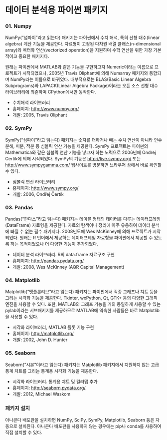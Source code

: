 # 데이터 분석용 파이썬 패키지

### 01. Numpy

NumPy(“넘파이”라고 읽는다) 패키지는 파이썬에서 수치 해석, 특히 선형 대수(linear algebra) 계산 기능을 제공한다. 자료형이 고정된 다차원 배열 클래스(n-dimensional array)와 벡터화 연산(vectorized operation)을 지원하며 수학 연산을 위한 가장 기본적이고 중요한 패키지다.

원래는 파이썬에서 MATLAB과 같은 기능을 구현하고자 Numeric이라는 이름으로 프로젝트가 시작되었으나, 2005년 Travis Oliphant에 의해 Numarray 패키지와 통합되며 NumPy라는 이름으로 바뀌었다. 내부적으로는 BLAS(Basic Linear Algebra Subprograms)와 LAPACK(Linear Algebra Package)이라는 오픈 소스 선형 대수 라이브러리에 의존하며 CPython에서만 동작한다.

- 수치해석 라이브러리
- 홈페이지: http://www.numpy.org/
- 개발: 2005, Travis Oliphant



### 02. SymPy

SymPy(“심파이”라고 읽는다) 패키지는 숫자를 더하거나 빼는 수치 연산이 아니라 인수 분해, 미분, 적분 등 심볼릭 연산 기능을 제공한다. SymPy 프로젝트는 파이썬의 Mathematica와 같은 심볼릭 연산 기능을 넣고자 하는 노력으로 2006년에 Ondrej Certik에 의해 시작되었다. SymPy의 기능은 http://live.sympy.org/ 또는 http://www.sympygamma.com/ 웹사이트를 방문하면 브라우저 상에서 바로 확인할 수 있다.

- 심볼릭 연산 라이브러리
- 홈페이지: http://www.sympy.org/
- 개발: 2006, Ondřej Čertík



### 03. Pandas

Pandas(“판다스”라고 읽는다) 패키지는 테이블 형태의 데이터를 다루는 데이터프레임(DataFrame) 자료형을 제공한다. 자료의 탐색이나 정리에 아주 유용하여 데이터 분석에 빠질 수 없는 필수 패키지다. 2008년도에 Wes McKinney에 의해 프로젝트가 시작되었다. 원래는 R 언어에서 제공하는 데이터프레임 자료형을 파이썬에서 제공할 수 있도록 하는 목적이었으나 더 다양한 기능이 추가되었다.

- 데이터 분석 라이브러리. R의 data.frame 자료구조 구현
- 홈페이지: http://pandas.pydata.org/
- 개발: 2008, Wes McKinney (AQR Capital Management)



### 04. Matplotlib

Matplotlib(“맷플롯리브”라고 읽는다) 패키지는 파이썬에서 각종 그래프나 챠트 등을 그리는 시각화 기능을 제공한다. Tkinter, wxPython, Qt, GTK+ 등의 다양한 그래픽 엔진을 사용할 수 있다. 또한, MATLAB의 그래프 기능을 거의 동일하게 사용할 수 있는 pylab이라는 서브패키지를 제공하므로 MATLAB에 익숙한 사람들은 바로 Matplotlib을 사용할 수 있다.

- 시각화 라이브러리, MATLAB 플롯 기능 구현
- 홈페이지: http://matplotlib.org/
- 개발: 2002, John D. Hunter



### 05. Seaborn

Seaborn(“시본”이라고 읽는다) 패키지는 Matplotlib 패키지에서 지원하지 않는 고급 통계 차트를 그리는 통계용 시각화 기능을 제공한다.

- 시각화 라이브러리. 통계용 챠트 및 컬러맵 추가
- 홈페이지: http://seaborn.pydata.org/
- 개발: 2012, Michael Waskom



### 패키지 설치

아나콘다 배포판을 설치하면 NumPy, SciPy, SymPy, Matplotlib, Seaborn 등은 자동으로 설치된다. 아나콘다 배포판을 사용하지 않는 경우에는 pip나 conda를 사용하여 직접 설치할 수 있다.

